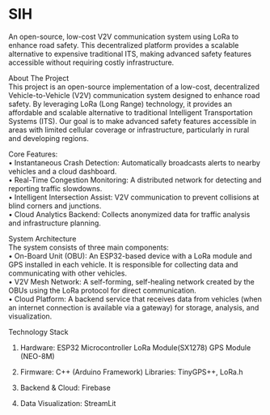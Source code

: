 # SIH
An open-source, low-cost V2V communication system using LoRa to enhance road safety. This decentralized platform provides a scalable alternative to expensive traditional ITS, making advanced safety features accessible without requiring costly infrastructure.


About The Project  
This project is an open-source implementation of a low-cost, decentralized Vehicle-to-Vehicle (V2V) communication system designed to enhance road safety. By leveraging LoRa (Long Range) technology, it provides an affordable and scalable alternative to traditional Intelligent Transportation Systems (ITS). Our goal is to make advanced safety features accessible in areas with limited cellular coverage or infrastructure, particularly in rural and developing regions.


Core Features:  
• Instantaneous Crash Detection: Automatically broadcasts alerts to nearby vehicles and a cloud dashboard.  
• Real-Time Congestion Monitoring: A distributed network for detecting and reporting traffic slowdowns.  
• Intelligent Intersection Assist: V2V communication to prevent collisions at blind corners and junctions.  
• Cloud Analytics Backend: Collects anonymized data for traffic analysis and infrastructure planning.


System Architecture  
The system consists of three main components:  
• On-Board Unit (OBU): An ESP32-based device with a LoRa module and GPS installed in each vehicle. It is responsible for collecting data and communicating with other vehicles.  
• V2V Mesh Network: A self-forming, self-healing network created by the OBUs using the LoRa protocol for direct communication.  
• Cloud Platform: A backend service that receives data from vehicles (when an internet connection is available via a gateway) for storage, analysis, and visualization.  

Technology Stack  
1) Hardware:
   ESP32 Microcontroller
   LoRa Module(SX1278)
   GPS Module (NEO-8M)

3) Firmware:
   C++ (Arduino Framework)
   Libraries: TinyGPS++, LoRa.h

5) Backend & Cloud:
   Firebase

6) Data Visualization:
   StreamLit
